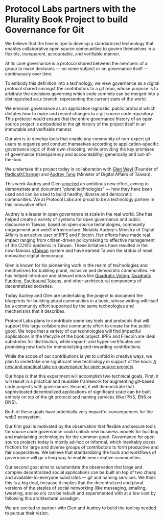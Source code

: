 # Protocol Labs partners with the Plurality Book Project to build Governance for Git

We believe that the time is ripe to develop a standardized technology that enables collaborative open source communities to govern themselves in a flexible, transparent, accountable, and verifiable manner.

At its core governance is a protocol shared between the members of a group to make decisions — on some subject or on governance itself — continuously over time.

To embody this definition into a technology, we view governance as a digital protocol shared amongst the contributors to a git repo, whose purpose is to arbitrate the decisions governing which code commits can be merged into a distinguished `main` branch, representing the current state of the world.

We envision governance as an application-agnostic, public protocol which dictates how to make and record changes to a git source code repository. This protocol would ensure that the entire governance history of an open source project is embedded in the git history of the project itself in an immutable and verifiable manner.

Our aim is to develop tools that enable any community of non-expert git users to organize and conduct themselves according to application-specific governance logic of their own choosing, while providing the key promises of governance (transparency and accountability) generically and out-of-the-box.

We undertake this project today in collaboration with [Glen Weyl](https://glenweyl.com/) (Founder of [RadicalXChange](https://www.radicalxchange.org/)) and [Audrey Tang](https://en.wikipedia.org/wiki/Audrey_Tang) (Minister of Digital Affairs of Taiwan).

This week Audrey and Glen [unveiled](http://plurality.net) an ambitious new effort, aiming to demonstrate and document "plural technologies" — how they have been used and can be used to build healthy, diverse and democratic communities. We at Protocol Labs are proud to be a technology partner in this innovative effort.

Audrey is a leader in open governance at scale in the real world. She has helped create a variety of systems for open governance and public discourse in Taiwan, based on open source technologies, community engagement and web3 infrastructure. Notably Audrey's Ministry of Digital Affairs is an active user of IPFS and Filecoin. Her efforts have made real impact ranging from citizen-driven policymaking to effective management of the COVID epidemic in Taiwan. These initiatives have resulted in the now-famous [vTaiwan](https://info.vtaiwan.tw/) system and have earned Taiwan the status of most innovative digital democracy.

Glen is known for his pioneering work in the realm of technologies and mechanisms for building plural, inclusive and democratic communities. He has helped introduce and steward ideas like [Quadratic Voting](https://en.wikipedia.org/wiki/Quadratic_voting), [Quadratic Funding](https://www.radicalxchange.org/concepts/plural-funding), [Soulbound Tokens](https://papers.ssrn.com/sol3/papers.cfm?abstract_id=4105763), and other architectural components of decentralized societies.

Today Audrey and Glen are undertaking the project to document the blueprints for building plural communities in a book, whose writing will itself be a community effort supported by the same technologies and mechanisms that it describes. 

Protocol Labs plans to contribute some key tools and protocols that will support this large collaborative community effort to create for the public good. We hope that a variety of our technologies will find impactful applications in the lifecycle of the book project. IPFS and Filecoin are ideal substrates for distribution, while impact- and hyper-certificates are promising new tools for memorializing and rewarding contributions. 

While the scope of our contributions is yet to unfold in creative ways, we plan to undertake one significant new technology in support of the book: [A new and practical take on governance for open source projects](https://github.com/petar/maymounkov.org/blob/main/articles/governance_for_git/gov4git_whitepaper.md).

Our hope is that this experiment will accomplish two technical goals. First, it will result in a practical and reusable framework for augmenting git-based code projects with governance. Second, it will demonstrate that sophisticated decentralized applications of significant scale can be built entirely on top of the git protocol and naming services (like IPNS, ENS or DNS).

Both of these goals have potentially very impactful consequences for the web3 ecosystem.

Our first goal is motivated by the observation that flexible and secure tools for source code governance could unlock new business models for building and maintaining technologies for the common good. Governance for open source projects today is mostly ad-hoc or informal, which inevitably poses frictions for large and diverse groups of contributors to form productive and fair cooperatives. We believe that standardizing the tools and workflows of governance will go a long way to enable new creative communities.

Our second goal aims to substantiate the observation that large and complex decentralized social applications can be built on top of two cheap and available-to-everyone substrates — git and naming services. We think this is a big deal, because it implies that the decentralized and plural versions of the staples of social networking (like messaging, emailing, tweeting, and so on) can be rebuilt and experimented with at a low cost by following this architectural paradigm.

We are excited to partner with Glen and Audrey to build the tooling needed to pursue their vision.
